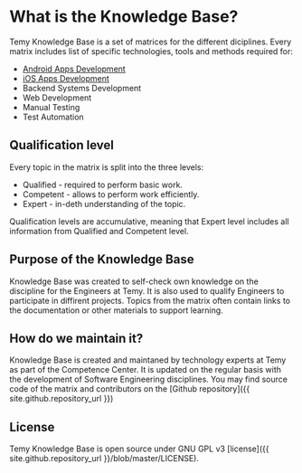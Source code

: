 # What is the Knowledge Base?
Temy Knowledge Base is a set of matrices for the different diciplines. Every matrix includes list of specific technologies, tools and methods required for: 
* [Android Apps Development](/android)
* [iOS Apps Development](/ios)
* Backend Systems Development
* Web Development
* Manual Testing
* Test Automation

## Qualification level
Every topic in the matrix is split into the three levels:
* Qualified - required to perform basic work. 
* Competent - allows to perform work efficiently.
* Expert - in-deth understanding of the topic.

Qualification levels are accumulative, meaning that Expert level includes all information from Qualified and Competent level. 

## Purpose of the Knowledge Base
Knowledge Base was created to self-check own knowledge on the discipline for the Engineers at Temy. It is also used to qualify Engineers to participate in diffirent projects. Topics from the matrix often contain links to the documentation or other materials to support learning.

## How do we maintain it?
Knowledge Base is created and maintaned by technology experts at Temy as part of the Competence Center. It is updated on the regular basis with the development of Software Engineering disciplines. You may find source code of the matrix and contributors on the [Github repository]({{ site.github.repository_url }})

## License
Temy Knowledge Base is open source under GNU GPL v3 [license]({{ site.github.repository_url }}/blob/master/LICENSE). 
